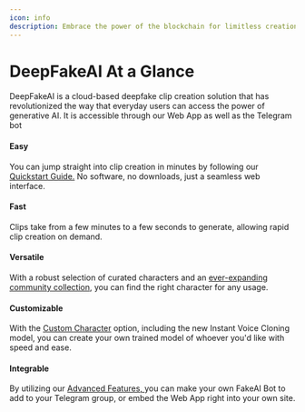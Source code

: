 ```yaml
---
icon: info
description: Embrace the power of the blockchain for limitless creation
---
```


# DeepFakeAI At a Glance

DeepFakeAI is a cloud-based deepfake clip creation solution that has revolutionized the way that everyday users can access the power of generative AI. It is accessible through our Web App as well as the Telegram bot

#### Easy

You can jump straight into clip creation in minutes by following our [Quickstart Guide.](features/quickstart-guide/) No software, no downloads, just a seamless web interface.&#x20;

#### Fast

Clips take from a few minutes to a few seconds to generate, allowing rapid clip creation on demand.

#### Versatile

With a robust selection of curated characters and an [ever-expanding community collection](features/custom-characters/explore.md), you can find the right character for any usage.

#### Customizable

With the [Custom Character](features/custom-characters/) option, including the new Instant Voice Cloning model, you can create your own trained model of whoever you'd like with speed and ease.

#### Integrable

By utilizing our [Advanced Features, ](features/advanced-features/)you can make your own FakeAI Bot to add to your Telegram group, or embed the Web App right into your own site.&#x20;


